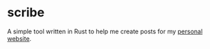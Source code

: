 # scribe

A simple tool written in Rust to help me create posts for my [personal website](https://lexicachromatica.xyz).
